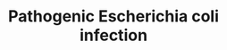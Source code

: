 ---
annotations:
- id: PW:0001041
  parent: disease pathway
  type: Pathway Ontology
  value: pathogenic Escherichia coli infection pathway
- id: CL:0002254
  parent: animal cell
  type: Cell Type Ontology
  value: epithelial cell of small intestine
- id: CL:0002253
  parent: animal cell
  type: Cell Type Ontology
  value: epithelial cell of large intestine
authors:
- Nsalomonis
- AlexanderPico
- MaintBot
- DeSl
- AMTan
- Khanspers
- Marvin M2
description: 'Sources: [http://www.genome.jp/kegg/pathway/hsa/hsa05130.html KEGG]
  Escherichia coli (commonly abbreviated E. coli) is a gram-negative, rod-shaped bacterium
  that is commonly found in the lower intestine of warm-blooded organisms (endotherms).
  Most E. coli strains are harmless, but some serotypes are pathogenic and can cause
  serious food poisoning in humans, and are occasionally responsible for product recalls.
  E. coli are also responsible for a majority of cases of urinary tract infections.
  The harmless strains are part of the normal flora of the gut, and can benefit their
  hosts by producing vitamin K2, and by preventing the establishment of pathogenic
  bacteria within the intestine.  Proteins on this pathway have targeted assays available
  via the [https://assays.cancer.gov/available_assays?wp_id=WP2272 CPTAC Assay Portal]'
last-edited: 2021-05-27
organisms:
- Homo sapiens
redirect_from:
- /index.php/Pathway:WP2272
- /instance/WP2272
- /instance/WP2272_rr118427
revision: r118427
schema-jsonld:
- '@context': https://schema.org/
  '@id': https://wikipathways.github.io/pathways/WP2272.html
  '@type': Dataset
  creator:
    '@type': Organization
    name: WikiPathways
  description: 'Sources: [http://www.genome.jp/kegg/pathway/hsa/hsa05130.html KEGG]
    Escherichia coli (commonly abbreviated E. coli) is a gram-negative, rod-shaped
    bacterium that is commonly found in the lower intestine of warm-blooded organisms
    (endotherms). Most E. coli strains are harmless, but some serotypes are pathogenic
    and can cause serious food poisoning in humans, and are occasionally responsible
    for product recalls. E. coli are also responsible for a majority of cases of urinary
    tract infections. The harmless strains are part of the normal flora of the gut,
    and can benefit their hosts by producing vitamin K2, and by preventing the establishment
    of pathogenic bacteria within the intestine.  Proteins on this pathway have targeted
    assays available via the [https://assays.cancer.gov/available_assays?wp_id=WP2272
    CPTAC Assay Portal]'
  keywords:
  - ABL1
  - ACTB
  - ACTG1
  - ARHGEF2
  - ARPC1A
  - ARPC1B
  - ARPC2
  - ARPC3
  - ARPC4
  - ARPC5
  - ARPC5L
  - Bfp
  - CD14
  - CDC42
  - CDH1
  - CLDN1
  - CTNNB1
  - CTTN
  - EZR
  - Eae
  - EspF
  - EspFU
  - EspG
  - EspG2
  - EspH
  - FYN
  - HCLS1
  - ITGB1
  - KRT18
  - LY96
  - Map
  - NCK1
  - NCK2
  - NCL
  - NleA
  - NleH
  - OCLN
  - PRKCA
  - Phosphatidylethanolamine
  - RHOA
  - ROCK1
  - ROCK2
  - StxA
  - StxB
  - TLR4
  - TLR5
  - TUBA1A
  - TUBA1B
  - TUBA1C
  - TUBA3C
  - TUBA3D
  - TUBA3E
  - TUBA4A
  - TUBA8
  - TUBAL3
  - TUBB
  - TUBB1
  - TUBB2A
  - TUBB2B
  - TUBB2C
  - TUBB3
  - TUBB4
  - TUBB4Q
  - TUBB6
  - TUBB8
  - Tir
  - WAS
  - WASL
  - YWHAQ
  - YWHAZ
  - actin-related protein 2/3 complex subunit 1B-like
  - occludin-like
  license: CC0
  name: Pathogenic Escherichia coli infection
seo: CreativeWork
title: Pathogenic Escherichia coli infection
wpid: WP2272
---